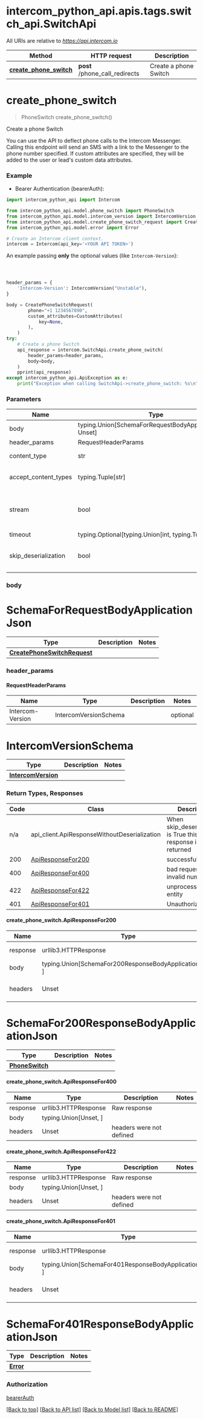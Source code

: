 <a name="__pageTop"></a>
# intercom_python_api.apis.tags.switch_api.SwitchApi

All URIs are relative to *https://api.intercom.io*

Method | HTTP request | Description
------------- | ------------- | -------------
[**create_phone_switch**](#create_phone_switch) | **post** /phone_call_redirects | Create a phone Switch

# **create_phone_switch**
<a name="create_phone_switch"></a>
> PhoneSwitch create_phone_switch()

Create a phone Switch

You can use the API to deflect phone calls to the Intercom Messenger. Calling this endpoint will send an SMS with a link to the Messenger to the phone number specified.  If custom attributes are specified, they will be added to the user or lead's custom data attributes. 

### Example

* Bearer Authentication (bearerAuth):

```python
import intercom_python_api import Intercom

from intercom_python_api.model.phone_switch import PhoneSwitch
from intercom_python_api.model.intercom_version import IntercomVersion
from intercom_python_api.model.create_phone_switch_request import CreatePhoneSwitchRequest
from intercom_python_api.model.error import Error

# Create an Intercom client context.
intercom = Intercom(api_key='<YOUR API TOKEN>')

```

An example passing **only** the optional values (like `Intercom-Version`):

```python



header_params = {
    'Intercom-Version': IntercomVersion("Unstable"),
}

body = CreatePhoneSwitchRequest(
        phone="+1 1234567890",
        custom_attributes=CustomAttributes(
            key=None,
        ),
    )
try:
    # Create a phone Switch
    api_response = intercom.SwitchApi.create_phone_switch(
        header_params=header_params,
        body=body,
    )
    pprint(api_response)
except intercom_python_api.ApiException as e:
    print("Exception when calling SwitchApi->create_phone_switch: %s\n" % e)

```
### Parameters

Name | Type | Description  | Notes
------------- | ------------- | ------------- | -------------
body | typing.Union[SchemaForRequestBodyApplicationJson, Unset] | optional, default is unset |
header_params | RequestHeaderParams | |
content_type | str | optional, default is 'application/json' | Selects the schema and serialization of the request body
accept_content_types | typing.Tuple[str] | default is ('application/json', ) | Tells the server the content type(s) that are accepted by the client
stream | bool | default is False | if True then the response.content will be streamed and loaded from a file like object. When downloading a file, set this to True to force the code to deserialize the content to a FileSchema file
timeout | typing.Optional[typing.Union[int, typing.Tuple]] | default is None | the timeout used by the rest client
skip_deserialization | bool | default is False | when True, headers and body will be unset and an instance of api_client.ApiResponseWithoutDeserialization will be returned

### body

# SchemaForRequestBodyApplicationJson
Type | Description  | Notes
------------- | ------------- | -------------
[**CreatePhoneSwitchRequest**](../../models/CreatePhoneSwitchRequest.md) |  | 


### header_params
#### RequestHeaderParams

Name | Type | Description  | Notes
------------- | ------------- | ------------- | -------------
Intercom-Version | IntercomVersionSchema | | optional

# IntercomVersionSchema
Type | Description  | Notes
------------- | ------------- | -------------
[**IntercomVersion**](../../models/IntercomVersion.md) |  | 


### Return Types, Responses

Code | Class | Description
------------- | ------------- | -------------
n/a | api_client.ApiResponseWithoutDeserialization | When skip_deserialization is True this response is returned
200 | [ApiResponseFor200](#create_phone_switch.ApiResponseFor200) | successful
400 | [ApiResponseFor400](#create_phone_switch.ApiResponseFor400) | bad request - invalid number
422 | [ApiResponseFor422](#create_phone_switch.ApiResponseFor422) | unprocessable entity
401 | [ApiResponseFor401](#create_phone_switch.ApiResponseFor401) | Unauthorized

#### create_phone_switch.ApiResponseFor200
Name | Type | Description  | Notes
------------- | ------------- | ------------- | -------------
response | urllib3.HTTPResponse | Raw response |
body | typing.Union[SchemaFor200ResponseBodyApplicationJson, ] |  |
headers | Unset | headers were not defined |

# SchemaFor200ResponseBodyApplicationJson
Type | Description  | Notes
------------- | ------------- | -------------
[**PhoneSwitch**](../../models/PhoneSwitch.md) |  | 


#### create_phone_switch.ApiResponseFor400
Name | Type | Description  | Notes
------------- | ------------- | ------------- | -------------
response | urllib3.HTTPResponse | Raw response |
body | typing.Union[Unset, ] |  |
headers | Unset | headers were not defined |

#### create_phone_switch.ApiResponseFor422
Name | Type | Description  | Notes
------------- | ------------- | ------------- | -------------
response | urllib3.HTTPResponse | Raw response |
body | typing.Union[Unset, ] |  |
headers | Unset | headers were not defined |

#### create_phone_switch.ApiResponseFor401
Name | Type | Description  | Notes
------------- | ------------- | ------------- | -------------
response | urllib3.HTTPResponse | Raw response |
body | typing.Union[SchemaFor401ResponseBodyApplicationJson, ] |  |
headers | Unset | headers were not defined |

# SchemaFor401ResponseBodyApplicationJson
Type | Description  | Notes
------------- | ------------- | -------------
[**Error**](../../models/Error.md) |  | 


### Authorization

[bearerAuth](../../../README.md#bearerAuth)

[[Back to top]](#__pageTop) [[Back to API list]](../../../README.md#documentation-for-api-endpoints) [[Back to Model list]](../../../README.md#documentation-for-models) [[Back to README]](../../../README.md)

